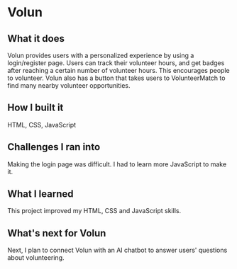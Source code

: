 # Volun
## What it does
Volun provides users with a personalized experience by using a login/register page. Users can track their volunteer hours, and get badges after reaching a certain number of volunteer hours. This encourages people to volunteer. Volun also has a button that takes users to VolunteerMatch to find many nearby volunteer opportunities.

## How I built it
HTML, CSS, JavaScript

## Challenges I ran into
Making the login page was difficult. I had to learn more JavaScript to make it.

## What I learned
This project improved my HTML, CSS and JavaScript skills.

## What's next for Volun
Next, I plan to connect Volun with an AI chatbot to answer users' questions about volunteering.
